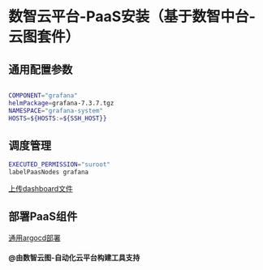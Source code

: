# 数智云平台-PaaS安装（基于数智中台-云图套件）

## 通用配置参数

```bash

COMPONENT="grafana"
helmPackage=grafana-7.3.7.tgz
NAMESPACE="grafana-system"
HOSTS=${HOSTS:=${SSH_HOST}}

```

## 调度管理

````bash
EXECUTED_PERMISSION="suroot"
labelPaasNodes grafana
````

[上传dashboard文件](loadGrafanaDashboard.md)
## 部署PaaS组件

[通用argocd部署](deploypaas.md)

#### @由数智云图-自动化云平台构建工具支持